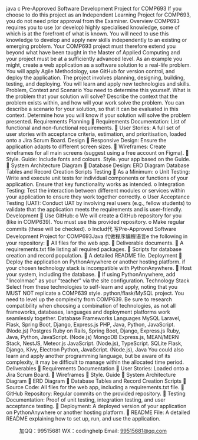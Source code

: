 java c
Pre-Approved Software Development Project for COMP693
If you choose to do this project as an Independent Learning Project for COMP693, you do not need prior approval from the Examiner.
Overview
COMP693 requires you to use (or develop) highly specialised knowledge, some of which is at the forefront of what is known. You will need to use this knowledge to develop and apply new skills independently to an existing or emerging problem.
Your COMP693 project must therefore extend you beyond what have been taught in the Master of Applied Computing and your project must be at a sufficiently advanced level.
As an example you might, create a web application as a software solution to a real-life problem. You will apply Agile Methodology, use GitHub for version control, and deploy the application. The project involves planning, designing, building, testing, and deploying. You will learn and apply new technologies and skills.
Problem, Context and Scenario
You need to determine this yourself.
What is the problem that your solution will solve?
Describe the context that the problem exists within, and how will your work solve the problem.
You can describe a scenario for your solution, so that it can be evaluated in this context.
Determine how you will know if your solution will solve the problem presented.
Requirements Planning
 Requirements Documentation: List of functional and non-functional requirements.
 User Stories: A full set of user stories with acceptance criteria, estimation, and prioritisation, loaded onto a Jira Scrum Board.
Design
 Responsive Design: Ensure the application adapts to different screen sizes.
 Wireframes: Create wireframes for all main screens (suggest using a free account on Figma).
 Style. Guide: Include fonts and colours. Style. your app based on the Guide.
 System Architecture Diagram
 Database Design: ERD Diagram  Database Tables and Record Creation Scripts
Testing
 As a Minimum:
o Unit Testing: Write and execute unit tests for individual components or functions of your application. Ensure that key functionality works as intended.
o Integration Testing: Test the interaction between different modules or services within your application to ensure they work together correctly.
o User Acceptance Testing (UAT): Conduct UAT by involving real users (e.g., fellow students) to validate that the application meets the requirements and is user-friendly.
Development
 Use GitHub:
o We will create a GitHub repository for you (like in COMP639). You must use this provided repository.
o Make regular commits (these will be checked).
o Includ代 写Pre-Approved Software Development Project for COMP693Java
代做程序编程语言e the following in your repository:
 All files for the web app.
 Deliverable documents.
 A requirements.txt file listing all required packages.
 Scripts for database creation and record population.
 A detailed README file.
Deployment
 Deploy the application on PythonAnywhere or another hosting platform. if your chosen technology stack is incompatible with PythonAnywhere.
 Host your system, including the database.
 If using PythonAnywhere, add "lincolnmac" as your "teacher" via the site configuration.
Technology Stack
Select from these technologies to self-learn and apply, noting that you MUST NOT replicate a COMP639 style. python/flask/MySQL project. You need to level up the complexity from COMP639. Be sure to research compatibility when choosing a combination of technologies, as not all frameworks, databases, languages and deployment platforms work seamlessly together.
Database                       Frameworks                                                                                                                                       Languages
MySQL                            Laravel, Flask, Spring Boot, Django, Express.js                                       PHP, Java, Python, JavaScript. (Node.js)
Postgres                        Ruby on Rails, Spring Boot, Django, Express.js                                       Ruby, Java, Python, JavaScript. (Node.js)
MongoDB                       Express.js, MEAN/MERN Stack, NestJS, Meteor.js                                JavaScript. (Node.js), TypeScript.
SQLite                               Flask, Django, Kivy, Electron                                                                                            Python, JavaScript. (Node.js), Java
You could also learn and apply another programming language, but be aware of its complexity, it may be difficult to manage within the allocated time period.
Deliverables
 Requirements Documentation
 User Stories: Loaded onto a Jira Scrum Board.
 Wireframes
 Style. Guide
 System Architecture Diagram
 ERD Diagram
 Database Tables and Record Creation Scripts
 Source Code: All files for the web app, including a requirements.txt file.
 GitHub Repository: Regular commits on the provided repository.
 Testing Documentation: Proof of unit testing, integration testing, and user acceptance testing.
 Deployment: A deployed version of your application on PythonAnywhere or another hosting platform.
 README File: A detailed README explaining how to set up, run, and use the application.







         
加QQ：99515681  WX：codinghelp  Email: 99515681@qq.com
